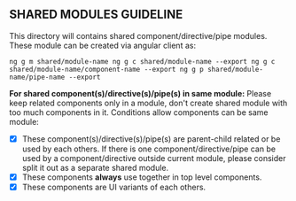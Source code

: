 ## SHARED MODULES GUIDELINE

This directory will contains shared component/directive/pipe modules. These module can be created via angular client as:

``
ng g m shared/module-name
ng g c shared/module-name --export
ng g c shared/module-name/component-name --export
ng g p shared/module-name/pipe-name --export
``

**For shared component(s)/directive(s)/pipe(s) in same module:** Please keep related components only in a module, don't create shared module with too much components in it. Conditions allow components can be same module:
- [x] These component(s)/directive(s)/pipe(s) are parent-child related or be used by each others. If there is one component/directive/pipe can be used by a component/directive outside current module, please consider split it out as a separate shared module.
- [x] These components **always** use together in top level components.
- [x] These components are UI variants of each others.
